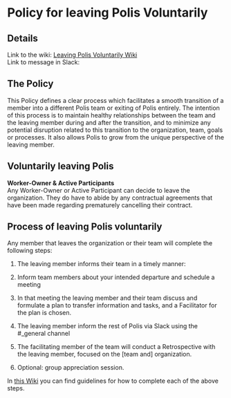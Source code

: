 
# Policy for leaving Polis Voluntarily
## Details 
Link to the wiki: [Leaving Polis Voluntarily Wiki](https://wiki.polis.global/leaving-the-organization/voluntarily)  
Link to message in Slack: 
## The Policy
This Policy defines a clear process which facilitates a smooth transition of a member into a different Polis team or exiting of Polis entirely. The intention of this process is to maintain healthy relationships between the team and the leaving member during and after the transition, and to minimize any potential disruption related to this transition to the organization, team, goals or processes. It also allows Polis to grow from the unique perspective of the leaving member.

## Voluntarily leaving Polis

**Worker-Owner & Active Participants**  
Any Worker-Owner or Active Participant can decide to leave the organization. They do have to abide by any contractual agreements that have been made regarding prematurely cancelling their contract.

## Process of leaving Polis voluntarily

Any member that leaves the organization or their team will complete the following steps:

1.  The leaving member informs their team in a timely manner:    

1.  Inform team members about your intended departure and schedule a meeting
    
2.  In that meeting the leaving member and their team discuss and formulate a plan to transfer information and tasks, and a Facilitator for the plan is chosen.    

3.  The leaving member inform the rest of Polis via Slack using the #_general channel
    
4.  The facilitating member of the team will conduct a Retrospective with the leaving member, focused on the [team and] organization.
    
5.  Optional: group appreciation session.
    

In [this Wiki](https://wiki.polis.global/leaving-the-organization/voluntarily) you can find guidelines for how to complete each of the above steps.
